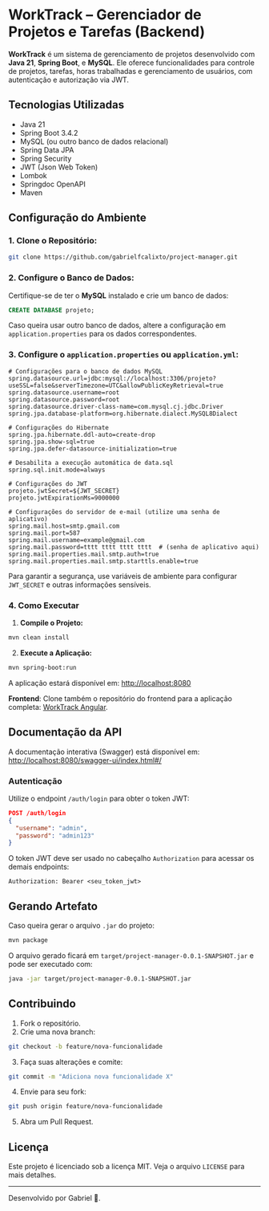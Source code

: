 # WorkTrack – Gerenciador de Projetos e Tarefas (Backend)

**WorkTrack** é um sistema de gerenciamento de projetos desenvolvido com **Java 21**, **Spring Boot**, e **MySQL**. Ele oferece funcionalidades para controle de projetos, tarefas, horas trabalhadas e gerenciamento de usuários, com autenticação e autorização via JWT.

## Tecnologias Utilizadas
- Java 21
- Spring Boot 3.4.2
- MySQL (ou outro banco de dados relacional)
- Spring Data JPA
- Spring Security
- JWT (Json Web Token)
- Lombok
- Springdoc OpenAPI
- Maven

## Configuração do Ambiente

### 1. Clone o Repositório:
```bash
git clone https://github.com/gabrielfcalixto/project-manager.git
```

### 2. Configure o Banco de Dados:
Certifique-se de ter o **MySQL** instalado e crie um banco de dados:
```sql
CREATE DATABASE projeto;
```
Caso queira usar outro banco de dados, altere a configuração em `application.properties` para os dados correspondentes.

### 3. Configure o `application.properties` ou `application.yml`:
```properties
# Configurações para o banco de dados MySQL
spring.datasource.url=jdbc:mysql://localhost:3306/projeto?useSSL=false&serverTimezone=UTC&allowPublicKeyRetrieval=true
spring.datasource.username=root
spring.datasource.password=root
spring.datasource.driver-class-name=com.mysql.cj.jdbc.Driver
spring.jpa.database-platform=org.hibernate.dialect.MySQL8Dialect

# Configurações do Hibernate
spring.jpa.hibernate.ddl-auto=create-drop
spring.jpa.show-sql=true
spring.jpa.defer-datasource-initialization=true

# Desabilita a execução automática de data.sql
spring.sql.init.mode=always

# Configurações do JWT
projeto.jwtSecret=${JWT_SECRET}
projeto.jwtExpirationMs=9000000

# Configurações do servidor de e-mail (utilize uma senha de aplicativo)
spring.mail.host=smtp.gmail.com
spring.mail.port=587
spring.mail.username=example@gmail.com
spring.mail.password=tttt tttt tttt tttt  # (senha de aplicativo aqui)
spring.mail.properties.mail.smtp.auth=true
spring.mail.properties.mail.smtp.starttls.enable=true
```
Para garantir a segurança, use variáveis de ambiente para configurar `JWT_SECRET` e outras informações sensíveis.

### 4. Como Executar

1. **Compile o Projeto:**
```bash
mvn clean install
```
2. **Execute a Aplicação:**
```bash
mvn spring-boot:run
```
A aplicação estará disponível em: [http://localhost:8080](http://localhost:8080)

**Frontend**: Clone também o repositório do frontend para a aplicação completa: [WorkTrack Angular](https://github.com/gabrielfcalixto/work-track-angular.git).

## Documentação da API

A documentação interativa (Swagger) está disponível em:
[http://localhost:8080/swagger-ui/index.html#/](http://localhost:8080/swagger-ui/index.html#/)

### Autenticação
Utilize o endpoint `/auth/login` para obter o token JWT:
```json
POST /auth/login
{
  "username": "admin",
  "password": "admin123"
}
```
O token JWT deve ser usado no cabeçalho `Authorization` para acessar os demais endpoints:
```http
Authorization: Bearer <seu_token_jwt>
```

## Gerando Artefato

Caso queira gerar o arquivo `.jar` do projeto:
```bash
mvn package
```
O arquivo gerado ficará em `target/project-manager-0.0.1-SNAPSHOT.jar` e pode ser executado com:
```bash
java -jar target/project-manager-0.0.1-SNAPSHOT.jar
```

## Contribuindo

1. Fork o repositório.
2. Crie uma nova branch:
```bash
git checkout -b feature/nova-funcionalidade
```
3. Faça suas alterações e comite:
```bash
git commit -m "Adiciona nova funcionalidade X"
```
4. Envie para seu fork:
```bash
git push origin feature/nova-funcionalidade
```
5. Abra um Pull Request.

## Licença
Este projeto é licenciado sob a licença MIT. Veja o arquivo `LICENSE` para mais detalhes.

---
Desenvolvido por Gabriel 🚀.
